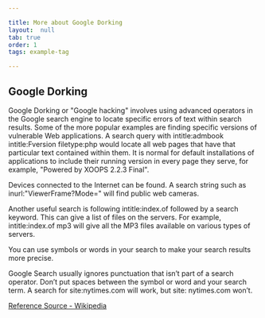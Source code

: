 ```yaml
---

title: More about Google Dorking
layout:  null
tab: true
order: 1
tags: example-tag

---
```


## Google Dorking

Google Dorking or "Google hacking" involves using advanced operators in the Google search engine to locate specific errors of text within search results. Some of the more popular examples are finding specific versions of vulnerable Web applications. A search query with intitle:admbook intitle:Fversion filetype:php would locate all web pages that have that particular text contained within them. It is normal for default installations of applications to include their running version in every page they serve, for example, "Powered by XOOPS 2.2.3 Final".

Devices connected to the Internet can be found. A search string such as inurl:"ViewerFrame?Mode=" will find public web cameras.

Another useful search is following intitle:index.of followed by a search keyword. This can give a list of files on the servers. For example, intitle:index.of mp3 will give all the MP3 files available on various types of servers.

You can use symbols or words in your search to make your search results more precise.

Google Search usually ignores punctuation that isn’t part of a search operator.
Don’t put spaces between the symbol or word and your search term. A search for site:nytimes.com will work, but site: nytimes.com won’t.

[Reference Source - Wikipedia](https://en.wikipedia.org/wiki/Google_hacking)

